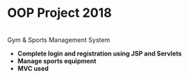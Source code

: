 # OOP Project 2018
<br>Gym & Sports Management System</b>
<ul>

  <li><b>Complete login and registration using JSP and Servlets<b></li>
  <li>Manage sports equipment </li>
  <li><b>MVC used<b></li>
</ul>  


